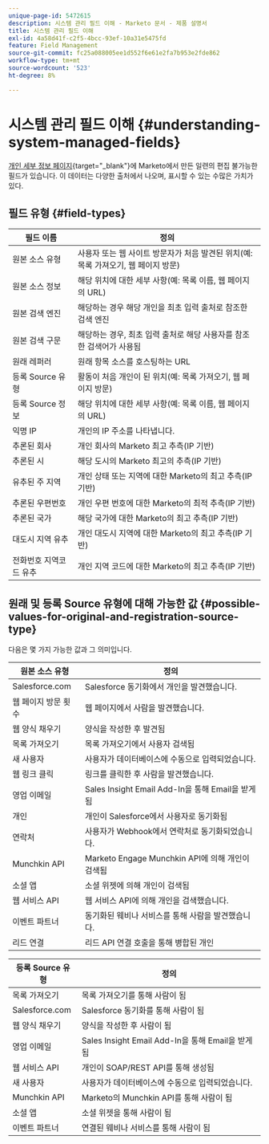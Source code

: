 ```yaml
---
unique-page-id: 5472615
description: 시스템 관리 필드 이해 - Marketo 문서 - 제품 설명서
title: 시스템 관리 필드 이해
exl-id: 4a58d41f-c2f5-4bcc-93ef-10a31e5475fd
feature: Field Management
source-git-commit: fc25a088005ee1d552f6e61e2fa7b953e2fde862
workflow-type: tm+mt
source-wordcount: '523'
ht-degree: 8%

---
```


# 시스템 관리 필드 이해 {#understanding-system-managed-fields}

[개인 세부 정보 페이지](/help/marketo/product-docs/core-marketo-concepts/smart-lists-and-static-lists/managing-people-in-smart-lists/using-the-person-detail-page.md){target="_blank"}에 Marketo에서 만든 일련의 편집 불가능한 필드가 있습니다. 이 데이터는 다양한 출처에서 나오며, 표시할 수 있는 수많은 가치가 있다.

## 필드 유형 {#field-types}

<table><thead>
  <tr>
    <th>필드 이름</th>
    <th>정의</th>
  </tr></thead>
<tbody>
  <tr>
    <td>원본 소스 유형</td>
    <td>사용자 또는 웹 사이트 방문자가 처음 발견된 위치(예: 목록 가져오기, 웹 페이지 방문)</td>
  </tr>
  <tr>
    <td>원본 소스 정보</td>
    <td>해당 위치에 대한 세부 사항(예: 목록 이름, 웹 페이지의 URL)</td>
  </tr>
  <tr>
    <td>원본 검색 엔진</td>
    <td>해당하는 경우 해당 개인을 최초 입력 출처로 참조한 검색 엔진</td>
  </tr>
  <tr>
    <td>원본 검색 구문</td>
    <td>해당하는 경우, 최초 입력 출처로 해당 사용자를 참조한 검색어가 사용됨</td>
  </tr>
  <tr>
    <td>원래 레퍼러</td>
    <td>원래 항목 소스를 호스팅하는 URL</td>
  </tr>
  <tr>
    <td>등록 Source 유형</td>
    <td>활동이 처음 개인이 된 위치(예: 목록 가져오기, 웹 페이지 방문)</td>
  </tr>
  <tr>
    <td>등록 Source 정보</td>
    <td>해당 위치에 대한 세부 사항(예: 목록 이름, 웹 페이지의 URL)</td>
  </tr>
  <tr>
    <td>익명 IP</td>
    <td>개인의 IP 주소를 나타냅니다.</td>
  </tr>
  <tr>
    <td>추론된 회사</td>
    <td>개인 회사의 Marketo 최고 추측(IP 기반)</td>
  </tr>
  <tr>
    <td>추론된 시</td>
    <td>해당 도시의 Marketo 최고의 추측(IP 기반)</td>
  </tr>
  <tr>
    <td>유추된 주 지역</td>
    <td>개인 상태 또는 지역에 대한 Marketo의 최고 추측(IP 기반)</td>
  </tr>
  <tr>
    <td>추론된 우편번호</td>
    <td>개인 우편 번호에 대한 Marketo의 최적 추측(IP 기반)</td>
  </tr>
  <tr>
    <td>추론된 국가</td>
    <td>해당 국가에 대한 Marketo의 최고 추측(IP 기반)</td>
  </tr>
  <tr>
    <td>대도시 지역 유추</td>
    <td>개인 대도시 지역에 대한 Marketo의 최고 추측(IP 기반)</td>
  </tr>
  <tr>
    <td>전화번호 지역코드 유추</td>
    <td>개인 지역 코드에 대한 Marketo의 최고 추측(IP 기반)</td>
  </tr>
</tbody></table>

## 원래 및 등록 Source 유형에 대해 가능한 값 {#possible-values-for-original-and-registration-source-type}

다음은 몇 가지 가능한 값과 그 의미입니다.

<table><thead>
  <tr>
    <th>원본 소스 유형</th>
    <th>정의</th>
  </tr></thead>
<tbody>
  <tr>
    <td>Salesforce.com</td>
    <td>Salesforce 동기화에서 개인을 발견했습니다.</td>
  </tr>
  <tr>
    <td>웹 페이지 방문 횟수</td>
    <td>웹 페이지에서 사람을 발견했습니다.</td>
  </tr>
  <tr>
    <td>웹 양식 채우기</td>
    <td>양식을 작성한 후 발견됨</td>
  </tr>
  <tr>
    <td>목록 가져오기</td>
    <td>목록 가져오기에서 사용자 검색됨</td>
  </tr>
  <tr>
    <td>새 사용자</td>
    <td>사용자가 데이터베이스에 수동으로 입력되었습니다.</td>
  </tr>
  <tr>
    <td>웹 링크 클릭</td>
    <td>링크를 클릭한 후 사람을 발견했습니다.</td>
  </tr>
  <tr>
    <td>영업 이메일</td>
    <td>Sales Insight Email Add-In을 통해 Email을 받게 됨</td>
  </tr>
  <tr>
    <td>개인</td>
    <td>개인이 Salesforce에서 사용자로 동기화됨</td>
  </tr>
  <tr>
    <td>연락처</td>
    <td>사용자가 Webhook에서 연락처로 동기화되었습니다.</td>
  </tr>
  <tr>
    <td>Munchkin API</td>
    <td>Marketo Engage Munchkin API에 의해 개인이 검색됨</td>
  </tr>
  <tr>
    <td>소셜 앱</td>
    <td>소셜 위젯에 의해 개인이 검색됨</td>
  </tr>
  <tr>
    <td>웹 서비스 API</td>
    <td>웹 서비스 API에 의해 개인을 검색했습니다.</td>
  </tr>
  <tr>
    <td>이벤트 파트너</td>
    <td>동기화된 웨비나 서비스를 통해 사람을 발견했습니다.</td>
  </tr>
  <tr>
    <td>리드 연결</td>
    <td>리드 API 연결 호출을 통해 병합된 개인</td>
  </tr>
</tbody></table>

<table><thead>
  <tr>
    <th>등록 Source 유형</th>
    <th>정의</th>
  </tr></thead>
<tbody>
  <tr>
    <td>목록 가져오기</td>
    <td>목록 가져오기를 통해 사람이 됨</td>
  </tr>
  <tr>
    <td>Salesforce.com</td>
    <td>Salesforce 동기화를 통해 사람이 됨</td>
  </tr>
  <tr>
    <td>웹 양식 채우기</td>
    <td>양식을 작성한 후 사람이 됨</td>
  </tr>
  <tr>
    <td>영업 이메일</td>
    <td>Sales Insight Email Add-In을 통해 Email을 받게 됨</td>
  </tr>
  <tr>
    <td>웹 서비스 API</td>
    <td>개인이 SOAP/REST API를 통해 생성됨</td>
  </tr>
  <tr>
    <td>새 사용자</td>
    <td>사용자가 데이터베이스에 수동으로 입력되었습니다.</td>
  </tr>
  <tr>
    <td>Munchkin API</td>
    <td>Marketo의 Munchkin API를 통해 사람이 됨</td>
  </tr>
  <tr>
    <td>소셜 앱</td>
    <td>소셜 위젯을 통해 사람이 됨</td>
  </tr>
  <tr>
    <td>이벤트 파트너</td>
    <td>연결된 웨비나 서비스를 통해 사람이 됨</td>
  </tr>
</tbody>
</table>

